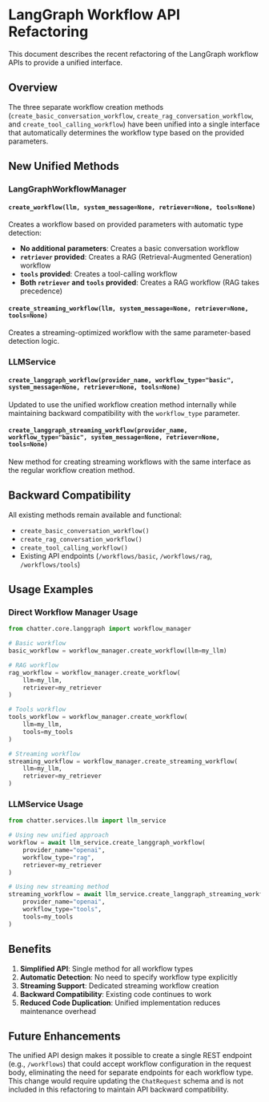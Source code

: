 # LangGraph Workflow API Refactoring

This document describes the recent refactoring of the LangGraph workflow APIs to provide a unified interface.

## Overview

The three separate workflow creation methods (`create_basic_conversation_workflow`, `create_rag_conversation_workflow`, and `create_tool_calling_workflow`) have been unified into a single interface that automatically determines the workflow type based on the provided parameters.

## New Unified Methods

### LangGraphWorkflowManager

#### `create_workflow(llm, system_message=None, retriever=None, tools=None)`

Creates a workflow based on provided parameters with automatic type detection:

- **No additional parameters**: Creates a basic conversation workflow
- **`retriever` provided**: Creates a RAG (Retrieval-Augmented Generation) workflow
- **`tools` provided**: Creates a tool-calling workflow
- **Both `retriever` and `tools` provided**: Creates a RAG workflow (RAG takes precedence)

#### `create_streaming_workflow(llm, system_message=None, retriever=None, tools=None)`

Creates a streaming-optimized workflow with the same parameter-based detection logic.

### LLMService

#### `create_langgraph_workflow(provider_name, workflow_type="basic", system_message=None, retriever=None, tools=None)`

Updated to use the unified workflow creation method internally while maintaining backward compatibility with the `workflow_type` parameter.

#### `create_langgraph_streaming_workflow(provider_name, workflow_type="basic", system_message=None, retriever=None, tools=None)`

New method for creating streaming workflows with the same interface as the regular workflow creation method.

## Backward Compatibility

All existing methods remain available and functional:

- `create_basic_conversation_workflow()`
- `create_rag_conversation_workflow()`
- `create_tool_calling_workflow()`
- Existing API endpoints (`/workflows/basic`, `/workflows/rag`, `/workflows/tools`)

## Usage Examples

### Direct Workflow Manager Usage

```python
from chatter.core.langgraph import workflow_manager

# Basic workflow
basic_workflow = workflow_manager.create_workflow(llm=my_llm)

# RAG workflow  
rag_workflow = workflow_manager.create_workflow(
    llm=my_llm, 
    retriever=my_retriever
)

# Tools workflow
tools_workflow = workflow_manager.create_workflow(
    llm=my_llm,
    tools=my_tools
)

# Streaming workflow
streaming_workflow = workflow_manager.create_streaming_workflow(
    llm=my_llm,
    retriever=my_retriever
)
```

### LLMService Usage

```python
from chatter.services.llm import llm_service

# Using new unified approach
workflow = await llm_service.create_langgraph_workflow(
    provider_name="openai",
    workflow_type="rag",
    retriever=my_retriever
)

# Using new streaming method
streaming_workflow = await llm_service.create_langgraph_streaming_workflow(
    provider_name="openai", 
    workflow_type="tools",
    tools=my_tools
)
```

## Benefits

1. **Simplified API**: Single method for all workflow types
2. **Automatic Detection**: No need to specify workflow type explicitly
3. **Streaming Support**: Dedicated streaming workflow creation
4. **Backward Compatibility**: Existing code continues to work
5. **Reduced Code Duplication**: Unified implementation reduces maintenance overhead

## Future Enhancements

The unified API design makes it possible to create a single REST endpoint (e.g., `/workflows`) that could accept workflow configuration in the request body, eliminating the need for separate endpoints for each workflow type. This change would require updating the `ChatRequest` schema and is not included in this refactoring to maintain API backward compatibility.